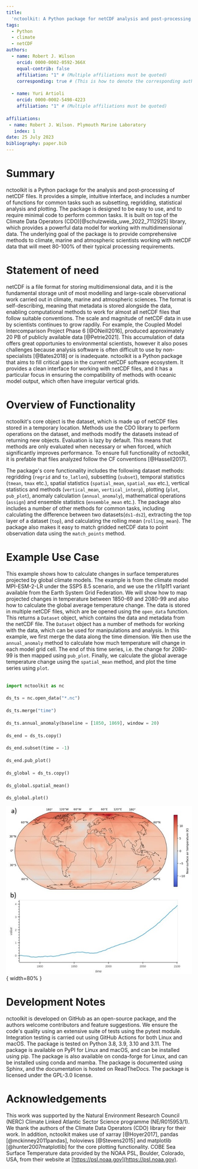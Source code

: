 ```yaml
---
title: 
  'nctoolkit: A Python package for netCDF analysis and post-processing'
tags:
  - Python
  - climate
  - netCDF
authors:
  - name: Robert J. Wilson 
    orcid: 0000-0002-0592-366X 
    equal-contrib: false
    affiliation: "1" # (Multiple affiliations must be quoted)
    corresponding: true # (This is how to denote the corresponding author)

  - name: Yuri Artioli
    orcid: 0000-0002-5498-4223 
    affiliation: "1" # (Multiple affiliations must be quoted)

affiliations:
 - name: Robert J. Wilson. Plymouth Marine Laboratory 
   index: 1
date: 25 July 2023
bibliography: paper.bib
---
```



# Summary

nctoolkit is a Python package for the analysis and post-processing of netCDF files. It provides a simple, intuitive interface, and includes a number of functions for common tasks such as subsetting, regridding, statistical analysis and plotting. The package is designed to be easy to use, and to require minimal code to perform common tasks. It is built on top of the Climate Data Operators (CDO)[@schulzweida_uwe_2022_7112925] library, which provides a powerful data model for working with multidimensional data. The underlying goal of the package is to provide comprehensive methods to climate, marine and atmospheric scientists working with netCDF data that will meet 80-100% of their typical processing requirements. 


# Statement of need

netCDF is a file format for storing multidimensional data, and it is the fundamental storage unit of most modelling and large-scale observational work carried out in climate, marine and atmospheric sciences. The format is self-describing, meaning that metadata is stored alongside the data, enabling computational methods to work for almost all netCDF files that follow suitable conventions. The scale and magnitude of netCDF data in use by scientists continues to grow rapdily. For example, the Coupled Model Intercomparison Project Phase 6 [@ONeill2016], produced approximately 20 PB of publicly available data [@Petrie2021]. This accumulation of data offers great opportunies to environmental scientists, however it also poses challenges because analysis software is often difficult to use by non-specialists [@Bates2018] or is inadequate. nctoolkit is a Python package that aims to fill critical gaps in the current netCDF software ecosystem. It provides a clean interface for working with netCDF files, and it has a particular focus in ensuring the compatibility of methods with oceanic model output, which often have irregular vertical grids.


# Overview of Functionality 


nctoolkit's core object is the dataset, which is made up of netCDF files stored in a temporary location. Methods use the CDO library to perform operations on the dataset, and methods modify the datasets instead of returning new objects. Evaluation is lazy by default. This means that methods are only evaluated when necessary or when forced, which significantly improves performance. To ensure full functionality of nctoolkit, it is prefable that files analyzed follow the CF conventions [@Hassell2017].


The package's core functionality includes the following dataset methods: regridding (`regrid` and `to_latlon`), subsetting (`subset`), temporal statistics (`tmean`, `tmax` etc.), spatial statistics (`spatial_mean`, `spatial_max` etc.), vertical statistics and methods (`vertical_mean`, `vertical_interp`), plotting (`plot`, `pub_plot`), anomaly calculation (`annual_anomaly`), mathematical operations (`assign`) and ensemble statistics (`ensemble_mean` etc.). The package also includes a number of other methods for common tasks, including calculating the difference between two datasets(`ds1-ds2`), extracting the top layer of a dataset (`top`), and calculating the rolling mean (`rolling_mean`). The package also makes it easy to match gridded netCDF data to point observation data using the `match_points` method. 



# Example Use Case

This example shows how to calculate changes in surface temperatures projected by global climate models. The example is from the climate model MPI-ESM-2-LR under the SSP5 8.5 scenario, and we use the r1i1p1f1 variant available from the Earth System Grid Federation. We will show how to map projected changes in temperature between 1850-69 and 2080-99 and also how to calculate the global average temperature change.  The data is stored in multiple netCDF files, which are be opened using the `open_data` function. This returns a `Dataset` object, which contains the data and metadata from the netCDF file. The `Dataset` object has a number of methods for working with the data, which can be used for manipulations and analysis. In this example, we first merge the data along the time dimension. We then use the `annual_anomaly` method to calculate how much temperature will change in each model grid cell. The end of this time series, i.e. the change for 2080-99 is then mapped using `pub_plot`. Finally, we calculate the global average temperature change using the `spatial_mean` method, and plot the time series using `plot`. 

```python

import nctoolkit as nc

ds_ts = nc.open_data("*.nc")

ds_ts.merge("time")

ds_ts.annual_anomaly(baseline = [1850, 1869], window = 20)

ds_end = ds_ts.copy()

ds_end.subset(time = -1)

ds_end.pub_plot()

ds_global = ds_ts.copy()

ds_global.spatial_mean()

ds_global.plot()

```

![Projected change in air temperature from the MPI-ESM-2-LR climate model under the SSP5 8.5 scenario. a) shows change between 1850-69 and 2080-99 per grid cell; and b) shows projected change in global average air temperature compared with 1850-69 using a rolling 20 year average.\label{fig:example}](fig.png){ width=80% }

# Development Notes

nctoolkit is developed on GitHub as an open-source package, and the authors welcome contributors and feature suggestions. We ensure the code's quality using an extensive suite of tests using the pytest module. Integration testing is carried out using GitHub Actions for both Linux and macOS. The package is tested on Python 3.8, 3.9, 3.10 and 3.11. The package is available on PyPI for Linux and macOS, and can be installed using pip. The package is also available on conda-forge for Linux, and can be installed using conda and mamba. The package is documented using Sphinx, and the documentation is hosted on ReadTheDocs. The package is licensed under the GPL-3.0 license.

 

# Acknowledgements 

This work was supported by the Natural Environment Research Council (NERC) Climate Linked Atlantic Sector Science programme (NE/R015953/1). We thank the authors of the Climate Data Operators (CDO) library for their work. In addition, nctoolkit makes use of xarray [@Hoyer2017], pandas [@mckinney2011pandas], holoviews [@Stevens2015] and matplotlib [@hunter2007matplotlib] for the core plotting functionality. COBE Sea Surface Temperature data provided by the NOAA PSL, Boulder, Colorado, USA, from their website at [https://psl.noaa.gov](https://psl.noaa.gov).

